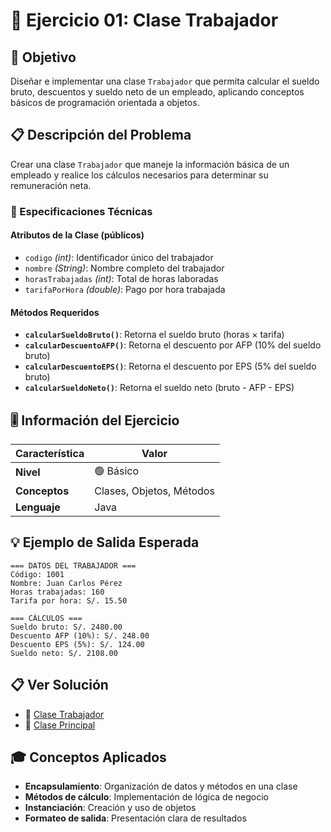 # 💼 Ejercicio 01: Clase Trabajador

## 🎯 Objetivo
Diseñar e implementar una clase `Trabajador` que permita calcular el sueldo bruto, descuentos y sueldo neto de un empleado, aplicando conceptos básicos de programación orientada a objetos.

## 📋 Descripción del Problema

Crear una clase `Trabajador` que maneje la información básica de un empleado y realice los cálculos necesarios para determinar su remuneración neta.

### 🔧 Especificaciones Técnicas

#### Atributos de la Clase (públicos)
- `codigo` *(int)*: Identificador único del trabajador
- `nombre` *(String)*: Nombre completo del trabajador  
- `horasTrabajadas` *(int)*: Total de horas laboradas
- `tarifaPorHora` *(double)*: Pago por hora trabajada

#### Métodos Requeridos
- **`calcularSueldoBruto()`**: Retorna el sueldo bruto (horas × tarifa)
- **`calcularDescuentoAFP()`**: Retorna el descuento por AFP (10% del sueldo bruto)
- **`calcularDescuentoEPS()`**: Retorna el descuento por EPS (5% del sueldo bruto)
- **`calcularSueldoNeto()`**: Retorna el sueldo neto (bruto - AFP - EPS)

## 🎚️ Información del Ejercicio

| Característica | Valor |
|----------------|-------|
| **Nivel** | 🟢 Básico |
| **Conceptos** | Clases, Objetos, Métodos |
| **Lenguaje** | Java |

## 💡 Ejemplo de Salida Esperada

```
=== DATOS DEL TRABAJADOR ===
Código: 1001
Nombre: Juan Carlos Pérez
Horas trabajadas: 160
Tarifa por hora: S/. 15.50

=== CÁLCULOS ===
Sueldo bruto: S/. 2480.00
Descuento AFP (10%): S/. 248.00
Descuento EPS (5%): S/. 124.00
Sueldo neto: S/. 2108.00
```

## 📋 Ver Solución

- 📄 [Clase Trabajador](src/Trabajador.java)
- 🏃 [Clase Principal](src/Principal.java)

## 🎓 Conceptos Aplicados

- **Encapsulamiento**: Organización de datos y métodos en una clase
- **Métodos de cálculo**: Implementación de lógica de negocio
- **Instanciación**: Creación y uso de objetos
- **Formateo de salida**: Presentación clara de resultados

